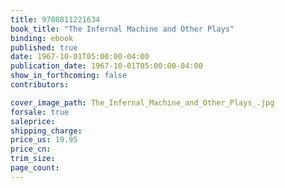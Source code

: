```yaml
---
title: 9780811221634
book_title: "The Infernal Machine and Other Plays"
binding: ebook
published: true
date: 1967-10-01T05:00:00-04:00
publication_date: 1967-10-01T05:00:00-04:00
show_in_forthcoming: false
contributors:

cover_image_path: The_Infernal_Machine_and_Other_Plays_.jpg
forsale: true
saleprice:
shipping_charge:
price_us: 19.95
price_cn:
trim_size:
page_count:
---
```


